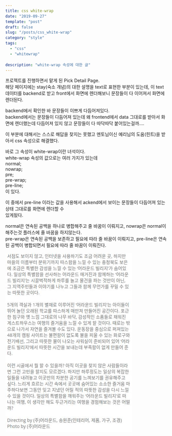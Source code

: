 ```yaml
---
title: css white-wrap
date: "2019-09-27"
template: "post"
draft: false
slug: "/posts/css_white-wrap"
category: "style"
tags:
  - "css"
  - "whitewrap"

description: "white-wrap 속성에 대한 글"
---
```


프로젝트를 진행하면서 맡게 된 Pick Detail Page.  
해당 페이지에는 stay(숙소 개념)의 대한 설명을 text로 표현한 부분이 있는데, 이 text 데이터를 backend로 받고 front에서 화면에 렌더해보니 문장들이 다 이어져서 화면에 렌더된다.

backend에서 확인한 바 문장들이 이쁘게 다듬어져있다.  
backend에서는 문장들이 다듬어져 있는데 왜 frontend에서 data 그대로를 받아서 화면에 렌더했는데 다듬어져 있지 않고 문장들이 다 따닥따닥 붙어있는걸까....

이 부분에 대해서는 스스로 해답을 찾지는 못했고 멘토님이신 예리님의 도움(힌트)을 받아서 css 속성으로 해결했다.

바로 그 속성이 white-wrap이란 녀석이다.  
white-wrap 속성의 값으로는 여러 가지가 있는데  
normal;  
nowrap;  
pre;  
pre-wrap;  
pre-line;  
이 있다.

이 중에서 pre-line 이라는 값을 사용해서 ackend에서 보이는 문장들이 다듬어져 있는 상태 그대로를 화면에 렌더할 수  
있게됬다.

normal은 연속된 공백을 하나로 병합해주고 줄 바꿈이 이뤄지고, nowrap은 normal이 해주는것 플러스에
줄 바꿈을 하지않는다.  
pre-wrap은 연속된 공백을 보존하고 필요에 따라 줄 바꿈이 이뤄지고, pre-line은 연속된 공백이 병합되면서 필요에 따라 줄 바꿈이 이뤄진다.

![white-wrapIMG](/media/white-wrap.jpeg)
